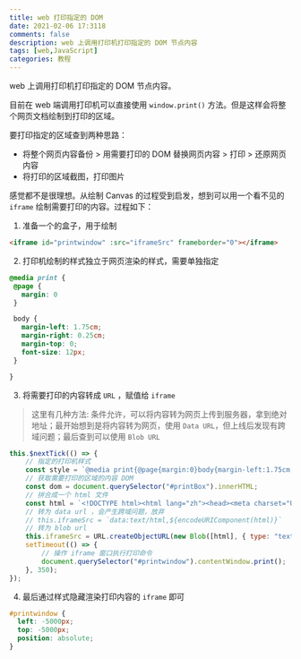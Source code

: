 ```yaml
---
title: web 打印指定的 DOM
date: 2021-02-06 17:3118
comments: false
description: web 上调用打印机打印指定的 DOM 节点内容
tags: [web,JavaScript]
categories: 教程
---
```


web 上调用打印机打印指定的 DOM 节点内容。

<!--more-->


目前在 web 端调用打印机可以直接使用 `window.print()` 方法。但是这样会将整个网页文档绘制到打印的区域。

要打印指定的区域查到两种思路：

 - 将整个网页内容备份 > 用需要打印的 DOM 替换网页内容 > 打印 > 还原网页内容
 - 将打印的区域截图，打印图片

感觉都不是很理想。从绘制 Canvas 的过程受到启发，想到可以用一个看不见的 `iframe` 绘制需要打印的内容。过程如下：

 1. 准备一个的盒子，用于绘制

 ```html
 <iframe id="printwindow" :src="iframeSrc" frameborder="0"></iframe>
 ```

 2. 打印机绘制的样式独立于网页渲染的样式，需要单独指定

 ```css
 @media print {
  @page {
    margin: 0
  }

  body {
    margin-left: 1.75cm;
    margin-right: 0.25cm;
    margin-top: 0;
    font-size: 12px;
  }

}
 ```
3. 将需要打印的内容转成 `URL` ，赋值给 `iframe`

> 这里有几种方法: 条件允许，可以将内容转为网页上传到服务器，拿到绝对地址；最开始想到是将内容转为网页，使用 `Data URL`，但上线后发现有跨域问题；最后查到可以使用 `Blob URL`

```javascript
this.$nextTick(() => {
    // 指定的打印机样式
    const style = `@media print{@page{margin:0}body{margin-left:1.75cm;margin-right:0.25cm;margin-top:0;font-size: 12px;}}}`;
    // 获取需要打印的区域的内容 DOM
    const dom = document.querySelector("#printBox").innerHTML;
    // 拼合成一个 html 文件
    const html = `<!DOCTYPE html><html lang="zh"><head><meta charset="UTF-8"><style>${style}</style></head><body>${dom}</body></html>`;
    // 转为 data url ，会产生跨域问题，放弃
    // this.iframeSrc = `data:text/html,${encodeURIComponent(html)}`
    // 转为 blob url
    this.iframeSrc = URL.createObjectURL(new Blob([html], { type: "text/html" }));
    setTimeout(() => {
        // 操作 iframe 窗口执行打印命令
        document.querySelector("#printwindow").contentWindow.print();
    }, 350);
});
```

4. 最后通过样式隐藏渲染打印内容的 `iframe` 即可

```css
#printwindow {
  left: -5000px;
  top: -5000px;
  position: absolute;
}
```

